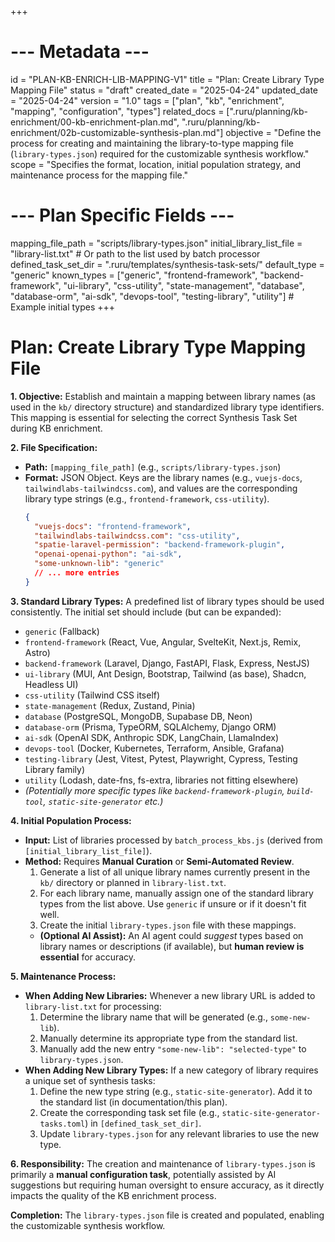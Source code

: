 +++
# --- Metadata ---
id = "PLAN-KB-ENRICH-LIB-MAPPING-V1"
title = "Plan: Create Library Type Mapping File"
status = "draft"
created_date = "2025-04-24"
updated_date = "2025-04-24"
version = "1.0"
tags = ["plan", "kb", "enrichment", "mapping", "configuration", "types"]
related_docs = [".ruru/planning/kb-enrichment/00-kb-enrichment-plan.md", ".ruru/planning/kb-enrichment/02b-customizable-synthesis-plan.md"]
objective = "Define the process for creating and maintaining the library-to-type mapping file (`library-types.json`) required for the customizable synthesis workflow."
scope = "Specifies the format, location, initial population strategy, and maintenance process for the mapping file."
# --- Plan Specific Fields ---
mapping_file_path = "scripts/library-types.json"
initial_library_list_file = "library-list.txt" # Or path to the list used by batch processor
defined_task_set_dir = ".ruru/templates/synthesis-task-sets/"
default_type = "generic"
known_types = ["generic", "frontend-framework", "backend-framework", "ui-library", "css-utility", "state-management", "database", "database-orm", "ai-sdk", "devops-tool", "testing-library", "utility"] # Example initial types
+++

# Plan: Create Library Type Mapping File

**1. Objective:**
Establish and maintain a mapping between library names (as used in the `kb/` directory structure) and standardized library type identifiers. This mapping is essential for selecting the correct Synthesis Task Set during KB enrichment.

**2. File Specification:**
*   **Path:** `[mapping_file_path]` (e.g., `scripts/library-types.json`)
*   **Format:** JSON Object. Keys are the library names (e.g., `vuejs-docs`, `tailwindlabs-tailwindcss.com`), and values are the corresponding library type strings (e.g., `frontend-framework`, `css-utility`).
    ```json
    {
      "vuejs-docs": "frontend-framework",
      "tailwindlabs-tailwindcss.com": "css-utility",
      "spatie-laravel-permission": "backend-framework-plugin",
      "openai-openai-python": "ai-sdk",
      "some-unknown-lib": "generic"
      // ... more entries
    }
    ```

**3. Standard Library Types:**
A predefined list of library types should be used consistently. The initial set should include (but can be expanded):
*   `generic` (Fallback)
*   `frontend-framework` (React, Vue, Angular, SvelteKit, Next.js, Remix, Astro)
*   `backend-framework` (Laravel, Django, FastAPI, Flask, Express, NestJS)
*   `ui-library` (MUI, Ant Design, Bootstrap, Tailwind (as base), Shadcn, Headless UI)
*   `css-utility` (Tailwind CSS itself)
*   `state-management` (Redux, Zustand, Pinia)
*   `database` (PostgreSQL, MongoDB, Supabase DB, Neon)
*   `database-orm` (Prisma, TypeORM, SQLAlchemy, Django ORM)
*   `ai-sdk` (OpenAI SDK, Anthropic SDK, LangChain, LlamaIndex)
*   `devops-tool` (Docker, Kubernetes, Terraform, Ansible, Grafana)
*   `testing-library` (Jest, Vitest, Pytest, Playwright, Cypress, Testing Library family)
*   `utility` (Lodash, date-fns, fs-extra, libraries not fitting elsewhere)
*   *(Potentially more specific types like `backend-framework-plugin`, `build-tool`, `static-site-generator` etc.)*

**4. Initial Population Process:**

*   **Input:** List of libraries processed by `batch_process_kbs.js` (derived from `[initial_library_list_file]`).
*   **Method:** Requires **Manual Curation** or **Semi-Automated Review**.
    1.  Generate a list of all unique library names currently present in the `kb/` directory or planned in `library-list.txt`.
    2.  For each library name, manually assign one of the standard library types from the list above. Use `generic` if unsure or if it doesn't fit well.
    3.  Create the initial `library-types.json` file with these mappings.
    *   **(Optional AI Assist):** An AI agent could *suggest* types based on library names or descriptions (if available), but **human review is essential** for accuracy.

**5. Maintenance Process:**

*   **When Adding New Libraries:** Whenever a new library URL is added to `library-list.txt` for processing:
    1.  Determine the library name that will be generated (e.g., `some-new-lib`).
    2.  Manually determine its appropriate type from the standard list.
    3.  Manually add the new entry `"some-new-lib": "selected-type"` to `library-types.json`.
*   **When Adding New Library Types:** If a new category of library requires a unique set of synthesis tasks:
    1.  Define the new type string (e.g., `static-site-generator`). Add it to the standard list (in documentation/this plan).
    2.  Create the corresponding task set file (e.g., `static-site-generator-tasks.toml`) in `[defined_task_set_dir]`.
    3.  Update `library-types.json` for any relevant libraries to use the new type.

**6. Responsibility:**
The creation and maintenance of `library-types.json` is primarily a **manual configuration task**, potentially assisted by AI suggestions but requiring human oversight to ensure accuracy, as it directly impacts the quality of the KB enrichment process.

**Completion:** The `library-types.json` file is created and populated, enabling the customizable synthesis workflow.